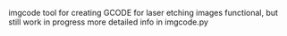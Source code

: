 imgcode
tool for creating GCODE for laser etching images
functional, but still work in progress
more detailed info in imgcode.py
